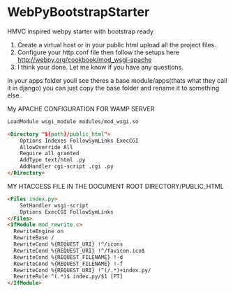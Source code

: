 WebPyBootstrapStarter
=====================

HMVC inspired webpy starter with bootstrap ready

1. Create a virtual host or in your public html upload all the project files.
2. Configure your http.conf file then follow the setups here http://webpy.org/cookbook/mod_wsgi-apache
3. I think your done. Let me know if you have any questions.

In your apps folder youll see theres a base module/apps(thats what they call it in django) you can just copy 
the base folder and rename it to something else..

My APACHE CONFIGURATION FOR WAMP SERVER

`````html
LoadModule wsgi_module modules/mod_wsgi.so

<Directory "${path}/public_html">
    Options Indexes FollowSymLinks ExecCGI
    AllowOverride All
    Require all granted
    AddType text/html .py
    AddHandler cgi-script .cgi .py
</Directory>

``````
MY HTACCESS FILE IN THE DOCUMENT ROOT DIRECTORY/PUBLIC_HTML

`````html
<Files index.py>
    SetHandler wsgi-script
    Options ExecCGI FollowSymLinks
</Files>
<IfModule mod_rewrite.c>
  RewriteEngine on
  RewriteBase /
  RewriteCond %{REQUEST_URI} !^/icons
  RewriteCond %{REQUEST_URI} !^/favicon.ico$
  RewriteCond %{REQUEST_FILENAME} !-d
  RewriteCond %{REQUEST_FILENAME} !-f
  RewriteCond %{REQUEST_URI} !^(/.*)+index.py/
  RewriteRule ^(.*)$ index.py/$1 [PT]
</IfModule>

`````
